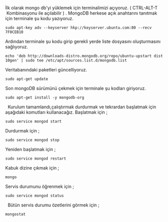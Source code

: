 
İlk olarak mongo db'yi yüklemek için terminalimizi açıyoruz. ( CTRL-ALT-T  Kombinasyonu ile açılabilir ) . MongoDB herkese açık anahtarını tanıtmak için terminale şu kodu yazıyoruz. 
    
    
    sudo apt-key adv --keyserver hkp://keyserver.ubuntu.com:80 --recv 7F0CEB10

Ardından terminale şu kodu girip gerekli yerde liste dosyasını oluşturmasını sağlıyoruz. 
    
    
    echo 'deb http://downloads-distro.mongodb.org/repo/ubuntu-upstart dist 10gen' | sudo tee /etc/apt/sources.list.d/mongodb.list

Veritabanındaki paketleri güncelliyoruz. 
    
    
    sudo apt-get update

Son mongoDB sürümünü çekmek için terminale şu kodları giriyoruz. 
    
    
    sudo apt-get install -y mongodb-org

  Kurulum tamamlandı,çalıştırmak durdurmak ve tekrardan başlatmak için aşağıdaki komutları kullanacağız. Başlatmak için ; 
    
    
    sudo service mongod start

Durdurmak için ; 
    
    
    sudo service mongod stop

Yeniden başlatmak için ; 
    
    
    sudo service mongod restart

Kabuk dizine çıkmak için ; 
    
    
    mongo

Servis durumunu öğrenmek için ; 
    
    
    sudo service mongod status

  Bütün servis durumu özetlerini görmek için ; 
    
    
    mongostat